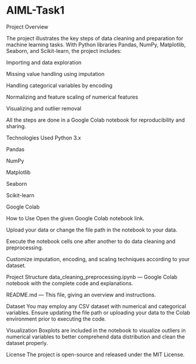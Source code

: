 # AIML-Task1
Project Overview

The project illustrates the key steps of data cleaning and preparation for machine learning tasks. With Python libraries Pandas, NumPy, Matplotlib, Seaborn, and Scikit-learn, the project includes:

Importing and data exploration

Missing value handling using imputation

Handling categorical variables by encoding

Normalizing and feature scaling of numerical features

Visualizing and outlier removal

All the steps are done in a Google Colab notebook for reproducibility and sharing.

Technologies Used
Python 3.x

Pandas

NumPy

Matplotlib

Seaborn

Scikit-learn

Google Colab

How to Use
Open the given Google Colab notebook link.

Upload your data or change the file path in the notebook to your data.

Execute the notebook cells one after another to do data cleaning and preprocessing.

Customize imputation, encoding, and scaling techniques according to your dataset.

Project Structure
data_cleaning_preprocessing.ipynb — Google Colab notebook with the complete code and explanations.

README.md — This file, giving an overview and instructions.

Dataset
You may employ any CSV dataset with numerical and categorical variables. Ensure updating the file path or uploading your data to the Colab environment prior to executing the code.

Visualization
Boxplots are included in the notebook to visualize outliers in numerical variables to better comprehend data distribution and clean the dataset properly.

License
The project is open-source and released under the MIT License.
